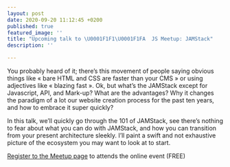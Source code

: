 ```yaml
---
layout: post
date: 2020-09-20 11:12:45 +0200
published: true
featured_image: ''
title: "Upcoming talk to \U0001F1F1\U0001F1FA  JS Meetup: JAMStack"
description: ''

---
```

You probably heard of it; there’s this movement of people saying obvious things like « bare HTML and CSS are faster than your CMS » or using adjectives like « blazing fast ». Ok, but what’s the JAMStack except for Javascript, API, and Mark-up? What are the advantages? Why it changes the paradigm of a lot our website creation process for the past ten years, and how to embrace it super quickly?

In this talk, we’ll quickly go through the 101 of JAMStack, see there’s nothing to fear about what you can do with JAMStack, and how you can transition from your present architecture sleekly. I’ll paint a swift and not exhaustive picture of the ecosystem you may want to look at to start.

[Register to the Meetup page](https://www.meetup.com/luxembourgjs/events/272682214/) to attends the online event (FREE)